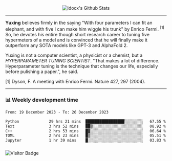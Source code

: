<div align="center">
    <img align="center" src="https://github-readme-stats.vercel.app/api?username=idocx&show_icons=true&count_private=true&hide_border=true" alt="idocx's Github Stats"></img>
</div>

---

**Yuxing** believes firmly in the saying "With four parameters I can fit an elephant, and with five I can make him wiggle his trunk" by Enrico Fermi. <sup>[1]</sup> So, he devotes his entire though short research career to tuning five hypermeters of a model and is convinced that he will finally make it outperform any SOTA models like GPT-3 and AlphaFold 2.

Yuxing is not a computer scientist, a physicist or a chemist, but a *HYPERPARAMETER TUNING SCIENTIST*. "That makes a lot of difference. Hyperparameter tuning is the technique that changes our life, especially before pulishing a paper.", he said.

[1] Dyson, F. A meeting with Enrico Fermi. Nature 427, 297 (2004).


---

### 📊 Weekly development time
<!--START_SECTION:waka-->

```txt
From: 19 December 2023 - To: 26 December 2023

Python             29 hrs 21 mins  █████████████████░░░░░░░░   67.55 %
Text               3 hrs 52 mins   ██▒░░░░░░░░░░░░░░░░░░░░░░   08.92 %
C++                2 hrs 53 mins   █▓░░░░░░░░░░░░░░░░░░░░░░░   06.64 %
TOML               2 hrs 23 mins   █▒░░░░░░░░░░░░░░░░░░░░░░░   05.51 %
Jupyter            1 hr 39 mins    █░░░░░░░░░░░░░░░░░░░░░░░░   03.83 %
```

<!--END_SECTION:waka-->

### 

![Visitor Badge](https://visitor-badge.laobi.icu/badge?page_id=idocx.idocx)